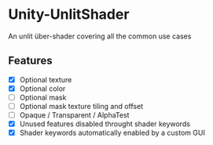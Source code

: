 # Unity-UnlitShader
An unlit über-shader covering all the common use cases

## Features
- [x] Optional texture 
- [x] Optional color
- [ ] Optional mask
- [ ] Optional mask texture tiling and offset
- [ ] Opaque / Transparent / AlphaTest
- [x] Unused features disabled throught shader keywords
- [x] Shader keywords automatically enabled by a custom GUI

